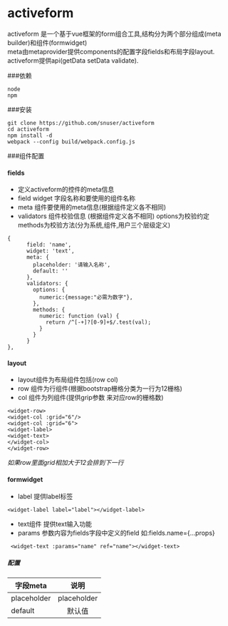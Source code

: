 # activeform
activeform 是一个基于vue框架的form组合工具,结构分为两个部分组成(meta builder)和组件(formwidget)<br/>
meta由metaprovider提供components的配置字段fields和布局字段layout.  activeform提供api(getData setData validate).<br/>




###依赖
```
node
npm
```

###安装

```
git clone https://github.com/snuser/activeform
cd activeform
npm install -d
webpack --config build/webpack.config.js
```

###组件配置
#### fields
- 定义activeform的控件的meta信息
- field widget 字段名称和要使用的组件名称
- meta 组件要使用的meta信息(根据组件定义各不相同)
- validators 组件校验信息 (根据组件定义各不相同)  options为校验约定  methods为校验方法(分为系统,组件,用户三个层级定义)
```
{
      field: 'name',
      widget: 'text',
      meta: {
        placeholder: '请输入名称',
        default: ''
      },
      validators: {
        options: {
          numeric:{message:"必需为数字"},
        },
        methods: {
          numeric: function (val) {
            return /^[-+]?[0-9]+$/.test(val);
          }
        }
      }
},
```
#### layout
- layout组件为布局组件包括(row col)
- row 组件为行组件(根据bootstrap栅格分类为一行为12栅格)
- col 组件为列组件(提供grip参数 来对应row的栅格数)
```
<widget-row>
<widget-col :grid="6"/>
<widget-col :grid="6">
<widget-label>
<widget-text>
</widget-col>
</widget-row>
```
_如果row里面grid相加大于12会排到下一行_

#### formwidget
- label 提供label标签
```
<widget-label label="label"></widget-label>
```
- text组件 提供text输入功能
- params 参数内容为fields字段中定义的field  如:fields.name={...props}
```
 <widget-text :params="name" ref="name"></widget-text>
```
##### 配置

| 字段meta       | 说明           |
| ------------- |:-------------:|
| placeholder   | placeholder   |
| default       | 默认值         |



